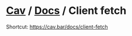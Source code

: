 # [Cav](https://cav.bar) / [Docs](./README.md) / Client fetch

Shortcut: https://cav.bar/docs/client-fetch